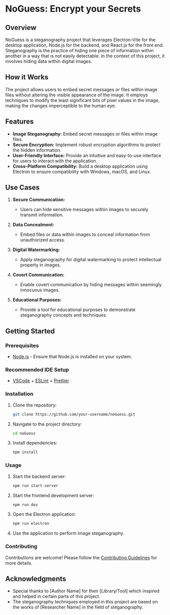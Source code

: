 # NoGuess: Encrypt your Secrets

## Overview

NoGuess is a steganography project that leverages Electron-Vite for the desktop application, Node.js for the backend, and React.js for the front end. Steganography is the practice of hiding one piece of information within another in a way that is not easily detectable. In the context of this project, it involves hiding data within digital images.

## How it Works

The project allows users to embed secret messages or files within image files without altering the visible appearance of the image. It employs techniques to modify the least significant bits of pixel values in the image, making the changes imperceptible to the human eye.

## Features

- **Image Steganography:** Embed secret messages or files within image files.
- **Secure Encryption:** Implement robust encryption algorithms to protect the hidden information.
- **User-Friendly Interface:** Provide an intuitive and easy-to-use interface for users to interact with the application.
- **Cross-Platform Compatibility:** Build a desktop application using Electron to ensure compatibility with Windows, macOS, and Linux.

## Use Cases

1. **Secure Communication:**
   - Users can hide sensitive messages within images to securely transmit information.

2. **Data Concealment:**
   - Embed files or data within images to conceal information from unauthorized access.

3. **Digital Watermarking:**
   - Apply steganography for digital watermarking to protect intellectual property in images.

4. **Covert Communication:**
   - Enable covert communication by hiding messages within seemingly innocuous images.

5. **Educational Purposes:**
   - Provide a tool for educational purposes to demonstrate steganography concepts and techniques.

## Getting Started

### Prerequisites

- [Node.js](https://nodejs.org/) - Ensure that Node.js is installed on your system.

### Recommended IDE Setup

- [VSCode](https://code.visualstudio.com/) + [ESLint](https://marketplace.visualstudio.com/items?itemName=dbaeumer.vscode-eslint) + [Prettier](https://marketplace.visualstudio.com/items?itemName=esbenp.prettier-vscode)

### Installation

1. Clone the repository:

   ```bash
   git clone https://github.com/your-username/noGuess.git
    ```

2. Navigate to the project directory:

   ```bash
   cd noGuess
   ```

3. Install dependencies:

   ```bash
   npm install
   ```

### Usage

1. Start the backend server:

   ```bash
   npm run start-server
   ```

2. Start the frontend development server:

   ```bash
   npm run dev
   ```

3. Open the Electron application:

   ```bash
   npm run electron
   ```

4. Use the application to perform image steganography.

### Contributing

Contributions are welcome! Please follow the [Contributing Guidelines](CONTRIBUTING.md) for more details.

## Acknowledgments

- Special thanks to [Author Name] for their [Library/Tool] which inspired and helped in certain parts of this project.
- The steganography techniques employed in this project are based on the works of [Researcher Name] in the field of steganography.
